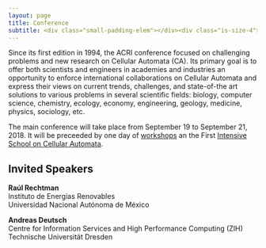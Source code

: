 ```yaml
---
layout: page
title: Conference
subtitle: <div class="small-padding-elem"></div><div class="is-size-4"> 19-21 September 2018 </div>
---
```


Since its first edition in 1994, the ACRI conference focused on challenging problems and new research on Cellular Automata (CA). Its primary goal is to offer both scientists and engineers in academies and industries an opportunity to enforce international collaborations on Cellular Automata and express  their views on current trends, challenges, and state-of-the art solutions to various problems in several scientific fields: biology, computer science, chemistry, ecology, economy, engineering, geology, medicine, physics, sociology, etc.

The main conference will take place from September 19 to September 21, 2018. It will be preceeded by one day of [workshops](/workshops/) an the First [Intensive School on Cellular Automata](/school/).

Invited Speakers
----------------

**Raúl Rechtman**<br>
Instituto de Energias Renovables<br>
Universidad Nacional Autónoma de México


**Andreas Deutsch**<br>
Centre for Information Services and High Performance Computing (ZIH)<br>
Technische Universität Dresden

